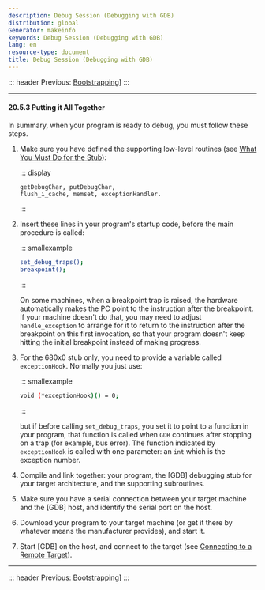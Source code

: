 ```yaml
---
description: Debug Session (Debugging with GDB)
distribution: global
Generator: makeinfo
keywords: Debug Session (Debugging with GDB)
lang: en
resource-type: document
title: Debug Session (Debugging with GDB)
---
```

::: header
Previous: [Bootstrapping](Bootstrapping.html#Bootstrapping)]
:::

---

#### 20.5.3 Putting it All Together

In summary, when your program is ready to debug, you must follow these steps.

1. Make sure you have defined the supporting low-level routines (see [What You Must Do for the Stub](Bootstrapping.html#Bootstrapping)):

   ::: display

   ```display
   getDebugChar, putDebugChar,
   flush_i_cache, memset, exceptionHandler.
   ```

   :::
2. Insert these lines in your program's startup code, before the main procedure is called:

   ::: smallexample

   ```bash
   set_debug_traps();
   breakpoint();
   ```

   :::

   On some machines, when a breakpoint trap is raised, the hardware automatically makes the PC point to the instruction after the breakpoint. If your machine doesn't do that, you may need to adjust `handle_exception` to arrange for it to return to the instruction after the breakpoint on this first invocation, so that your program doesn't keep hitting the initial breakpoint instead of making progress.
3. For the 680x0 stub only, you need to provide a variable called `exceptionHook`. Normally you just use:

   ::: smallexample

   ```bash
   void (*exceptionHook)() = 0;
   ```

   :::

   but if before calling `set_debug_traps`, you set it to point to a function in your program, that function is called when `GDB` continues after stopping on a trap (for example, bus error). The function indicated by `exceptionHook` is called with one parameter: an `int` which is the exception number.
4. Compile and link together: your program, the [GDB] debugging stub for your target architecture, and the supporting subroutines.
5. Make sure you have a serial connection between your target machine and the [GDB] host, and identify the serial port on the host.
6. Download your program to your target machine (or get it there by whatever means the manufacturer provides), and start it.
7. Start [GDB] on the host, and connect to the target (see [Connecting to a Remote Target](Connecting.html#Connecting)).

---

::: header
Previous: [Bootstrapping](Bootstrapping.html#Bootstrapping)]
:::
